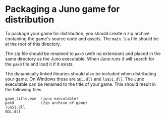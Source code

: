 # Packaging a Juno game for distribution

To package your game for distribution, you should create a zip archive containing the game's source code and assets. The `main.lua` file should be at the root of this directory.

The zip file should be renamed to `pak0` (with no extension) and placed in the same directory as the Juno executable. When Juno runs it will search for the `pak0` file and load it if it exists.

The dynamically linked libraries should also be included when distributing your game. On Windows these are `SDL.dll` and `lua51.dll`. The Juno executable can be renamed to the title of your game. This should result in the following files:

```
game_title.exe  (juno executable)
pak0            (zip archive of game)
lua51.dll
SDL.dll

```
